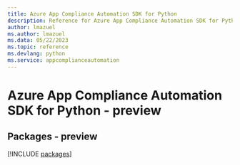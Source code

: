 ```yaml
---
title: Azure App Compliance Automation SDK for Python
description: Reference for Azure App Compliance Automation SDK for Python
author: lmazuel
ms.author: lmazuel
ms.data: 05/22/2023
ms.topic: reference
ms.devlang: python
ms.service: appcomplianceautomation
---
```

# Azure App Compliance Automation SDK for Python - preview
## Packages - preview
[!INCLUDE [packages](app-compliance-automation-index.md)]